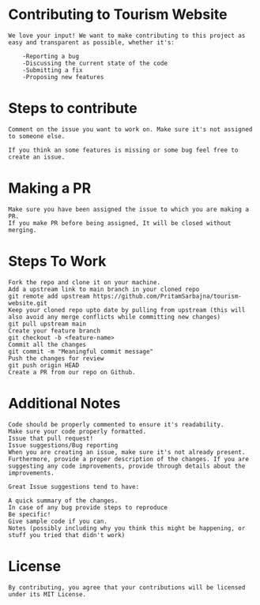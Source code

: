 # Contributing to Tourism Website

    We love your input! We want to make contributing to this project as easy and transparent as possible, whether it's:

        -Reporting a bug
        -Discussing the current state of the code
        -Submitting a fix
        -Proposing new features

# Steps to contribute

    Comment on the issue you want to work on. Make sure it's not assigned to someone else.

    If you think an some features is missing or some bug feel free to create an issue.

# Making a PR

    Make sure you have been assigned the issue to which you are making a PR.
    If you make PR before being assigned, It will be closed without merging.

# Steps To Work

    Fork the repo and clone it on your machine.
    Add a upstream link to main branch in your cloned repo
    git remote add upstream https://github.com/PritamSarbajna/tourism-website.git
    Keep your cloned repo upto date by pulling from upstream (this will also avoid any merge conflicts while committing new changes)
    git pull upstream main
    Create your feature branch
    git checkout -b <feature-name>
    Commit all the changes
    git commit -m "Meaningful commit message"
    Push the changes for review
    git push origin HEAD
    Create a PR from our repo on Github.

# Additional Notes

    Code should be properly commented to ensure it's readability.
    Make sure your code properly formatted.
    Issue that pull request!
    Issue suggestions/Bug reporting
    When you are creating an issue, make sure it's not already present. Furthermore, provide a proper description of the changes. If you are suggesting any code improvements, provide through details about the improvements.

    Great Issue suggestions tend to have:

    A quick summary of the changes.
    In case of any bug provide steps to reproduce
    Be specific!
    Give sample code if you can.
    Notes (possibly including why you think this might be happening, or stuff you tried that didn't work)

# License

    By contributing, you agree that your contributions will be licensed under its MIT License.

